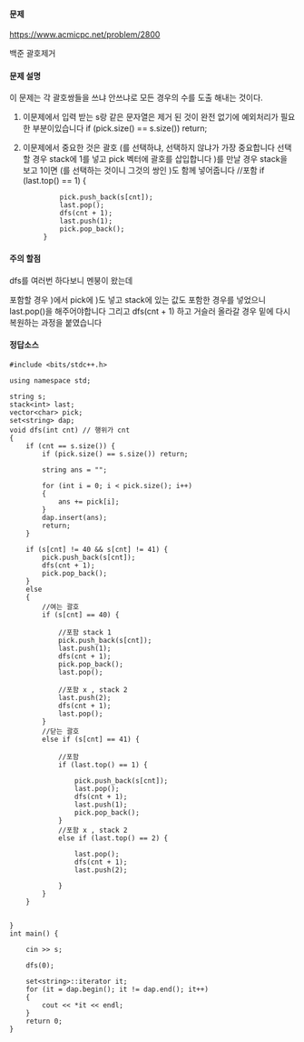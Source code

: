 #### 문제 
https://www.acmicpc.net/problem/2800

백준 괄호제거 

#### 문제 설명 

이 문제는 각 괄호쌍들을 쓰냐 안쓰냐로 모든 경우의 수를 도출 해내는 것이다.

1. 이문제에서 입력 받는 s랑 같은 문자열은 제거 된 것이 완전 없기에 예외처리가 필요한 부분이있습니다 
if (pick.size() == s.size()) return;

2. 이문제에서 중요한 것은 괄호 (를 선택하냐, 선택하지 않냐가 가장 중요합니다 
선택할 경우 stack에 1를 넣고 pick 벡터에 괄호를 삽입합니다 
)를 만날 경우 stack을 보고 1이면 (를 선택하는 것이니 그것의 쌍인 )도 함께 넣어줍니다 
	//포함 
			if (last.top() == 1) {

				pick.push_back(s[cnt]);
				last.pop();
				dfs(cnt + 1);
				last.push(1);
				pick.pop_back();
			}

#### 주의 할점 
dfs를 여러번 하다보니  멘붕이 왔는데 

포함할 경우 )에서 pick에 )도 넣고 stack에 있는 값도 포함한 경우를 넣었으니 last.pop()을 해주어야합니다 
그리고 dfs(cnt + 1) 하고 거슬러 올라갈 경우 밑에 다시 복원하는 과정을 붙였습니다 
#### 정답소스 

````
#include <bits/stdc++.h>

using namespace std;

string s;
stack<int> last;
vector<char> pick;
set<string> dap;
void dfs(int cnt) // 행위가 cnt 
{
	if (cnt == s.size()) {
		if (pick.size() == s.size()) return;

		string ans = "";

		for (int i = 0; i < pick.size(); i++)
		{
			ans += pick[i];
		}
		dap.insert(ans);
		return;
	}

	if (s[cnt] != 40 && s[cnt] != 41) {
		pick.push_back(s[cnt]);
		dfs(cnt + 1);
		pick.pop_back();
	}
	else
	{
		//여는 괄호  
		if (s[cnt] == 40) {

			//포함 stack 1
			pick.push_back(s[cnt]);
			last.push(1);
			dfs(cnt + 1);
			pick.pop_back();
			last.pop();

			//포함 x , stack 2
			last.push(2);
			dfs(cnt + 1);
			last.pop();
		}
		//닫는 괄호
		else if (s[cnt] == 41) {

			//포함 
			if (last.top() == 1) {

				pick.push_back(s[cnt]);
				last.pop();
				dfs(cnt + 1);
				last.push(1);
				pick.pop_back();
			}
			//포함 x , stack 2
			else if (last.top() == 2) {

				last.pop();
				dfs(cnt + 1);
				last.push(2);

			}
		}
	}

	
}
int main() {

	cin >> s;

	dfs(0);

	set<string>::iterator it;
	for (it = dap.begin(); it != dap.end(); it++)
	{
		cout << *it << endl;
	}
	return 0;
}

````